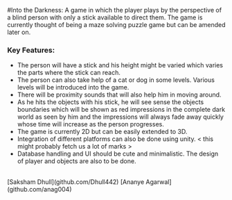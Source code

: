 #Into the Darkness:
A game in which the player plays by the perspective of a blind person with only a stick available to direct them.
The game is currently thought of being a maze solving puzzle game but can be amended later on.

### Key Features:
- The person will have a stick and his height might be varied which varies the parts where the stick can reach.
- The person can also take help of a cat or dog in some levels. Various levels will be introduced into the game.
- There will be proximity sounds that will also help him in moving around.
- As he hits the objects with his stick, he will see sense the objects boundaries which will be shown as red impressions in the complete dark world as seen by him and the impressions will always fade away quickly whose time will increase as the person progresses.
- The game is currently 2D but can be easily extended to 3D.
- Integration of different platforms can also be done using unity. < this might probably fetch us a lot of marks >
- Database handling and UI should be cute and minimalistic. The design of player and objects are also to be done.



<br>
[Saksham Dhull](github.com/Dhull442)
[Ananye Agarwal](github.com/anag004)
